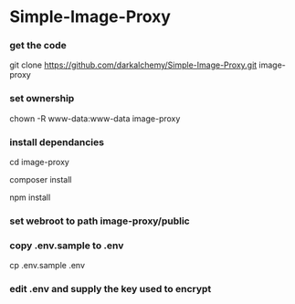 # Simple-Image-Proxy

### get the code
git clone https://github.com/darkalchemy/Simple-Image-Proxy.git image-proxy

### set ownership
chown -R www-data:www-data image-proxy

### install dependancies
cd image-proxy

composer install

npm install

### set webroot to path image-proxy/public

### copy .env.sample to .env
cp .env.sample .env

### edit .env and supply the key used to encrypt
